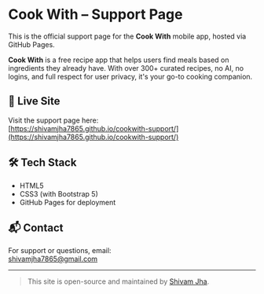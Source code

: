 # Cook With – Support Page

This is the official support page for the **Cook With** mobile app, hosted via GitHub Pages.

**Cook With** is a free recipe app that helps users find meals based on ingredients they already have. With over 300+ curated recipes, no AI, no logins, and full respect for user privacy, it's your go-to cooking companion.

## 📄 Live Site

Visit the support page here:  
[https://shivamjha7865.github.io/cookwith-support/](https://shivamjha7865.github.io/cookwith-support/)

## 🛠 Tech Stack

- HTML5
- CSS3 (with Bootstrap 5)
- GitHub Pages for deployment

## 📬 Contact

For support or questions, email:  
[shivamjha7865@gmail.com](mailto:shivamjha7865@gmail.com)

---

> This site is open-source and maintained by [Shivam Jha](https://github.com/shivamjha1998).
